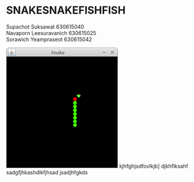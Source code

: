 # SNAKESNAKEFISHFISH  
Supachot Suksawat       630615040  
Navaporn Leesuravanich  630615025  
Sorawich Yeampraseot    630615042  



![Snake game screenshot](snake.png)
kjhfghjsdfovlkjb]
djkhflksahf
sadgfjhkashdlkfjhsad
jsadjhfgkds
